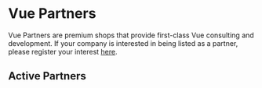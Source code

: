 <script setup>
import PartnerList from '@vue/website/components/PartnerList.vue'
</script>

# Vue Partners

Vue Partners are premium shops that provide first-class Vue consulting and development. If your company is interested in being listed as a partner, please register your interest [here](https://airtable.com/shrCQhat57SApJI2l).

## Active Partners

<PartnerList />
